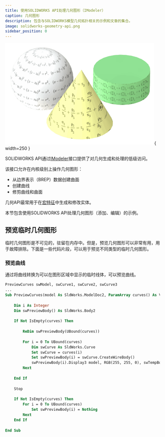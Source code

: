 ```yaml
---
title: 使用SOLIDWORKS API处理几何图形（IModeler）
caption: 几何图形
description: 包含与SOLIDWORKS模型几何拓扑相关的示例和文章的集合。
image: solidworks-geometry-api.png
sidebar_position: 0
---
```

![SOLIDWORKS模型几何API](solidworks-geometry-api.png){ width=250 }

SOLIDWORKS API通过[IModeler](https://help.solidworks.com/2018/english/api/sldworksapi/SolidWorks.Interop.sldworks~SolidWorks.Interop.sldworks.IModeler.html)接口提供了对几何生成和处理的低级访问。

该接口允许在内核级别上操作几何图形：

* 从边界表示（BREP）数据创建曲面
* 创建曲线
* 修剪曲线和曲面

几何API最常用于在[宏特征](/docs/codestack/solidworks-api/document/macro-feature/)中生成和修改实体。

本节包含使用SOLIDWORKS API处理几何图形（添加、编辑）的示例。

## 预览临时几何图形

临时几何图形是不可见的，驻留在内存中。但是，预览几何图形可以非常有用，用于故障排除。下面是一些代码片段，可以用于预览不同类型的临时几何图形。

### 预览曲线

通过将曲线转换为可以在图形区域中显示的临时线体，可以预览曲线。

~~~ vb
PreviewCurves swModel, swCurve1, swCurve2, swCurve3
...
Sub PreviewCurves(model As SldWorks.ModelDoc2, ParamArray curves() As Variant)
    
    Dim i As Integer
    Dim swPreviewBody() As SldWorks.Body2
    
    If Not IsEmpty(curves) Then
        
        ReDim swPreviewBody(UBound(curves))
        
        For i = 0 To UBound(curves)
            Dim swCurve As SldWorks.Curve
            Set swCurve = curves(i)
            Set swPreviewBody(i) = swCurve.CreateWireBody()
            swPreviewBody(i).Display3 model, RGB(255, 255, 0), swTempBodySelectOptions_e.swTempBodySelectOptionNone
        Next
        
    End If
    
    Stop
    
    If Not IsEmpty(curves) Then
        For i = 0 To UBound(curves)
            Set swPreviewBody(i) = Nothing
        Next
    End If
    
End Sub
~~~